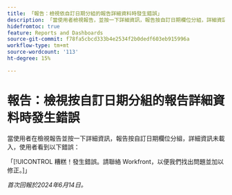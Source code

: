 ```yaml
---
title: 「報告：檢視依自訂日期分組的報告詳細資料時發生錯誤」
description: 「當使用者檢視報告，並按一下詳細資訊，報告按自訂日期欄位分組，詳細資訊未載入，使用者看到錯誤。」
hidefromtoc: true
feature: Reports and Dashboards
source-git-commit: f78fa5cbcd333b4e2534f2b0dedf603eb915996a
workflow-type: tm+mt
source-wordcount: '113'
ht-degree: 15%

---
```



# 報告：檢視按自訂日期分組的報告詳細資料時發生錯誤

當使用者在檢視報告並按一下詳細資訊，報告按自訂日期欄位分組，詳細資訊未載入，使用者看到以下錯誤：

「[!UICONTROL 糟糕！發生錯誤。請聯絡 Workfront，以便我們找出問題並加以修正。]」


_首次回報於2024年6月14日。_
